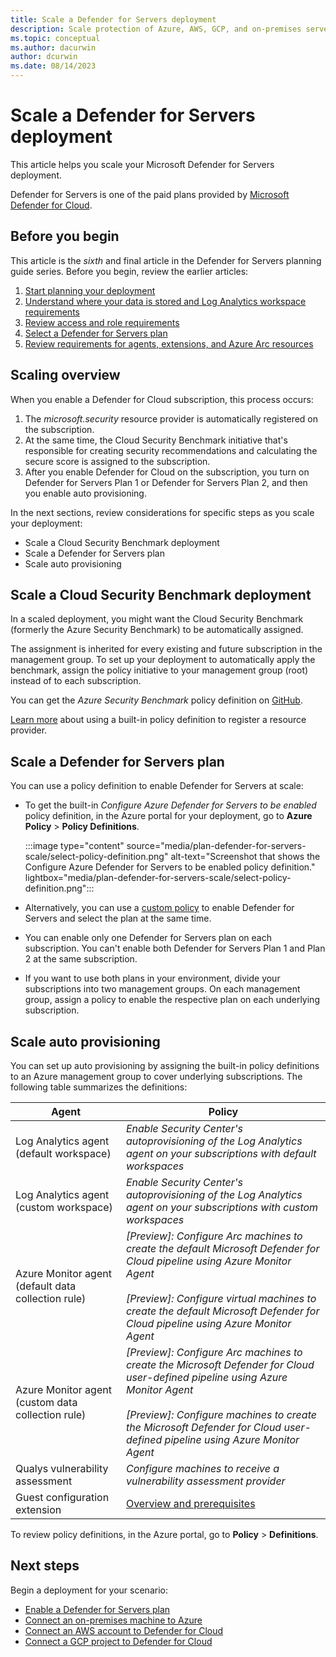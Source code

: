 ```yaml
---
title: Scale a Defender for Servers deployment 
description: Scale protection of Azure, AWS, GCP, and on-premises servers by using Microsoft Defender for Servers.
ms.topic: conceptual
ms.author: dacurwin
author: dcurwin
ms.date: 08/14/2023
---
```

# Scale a Defender for Servers deployment

This article helps you scale your Microsoft Defender for Servers deployment.

Defender for Servers is one of the paid plans provided by [Microsoft Defender for Cloud](defender-for-cloud-introduction.md).

## Before you begin

This article is the *sixth* and final article in the Defender for Servers planning guide series. Before you begin, review the earlier articles:

1. [Start planning your deployment](plan-defender-for-servers.md)
1. [Understand where your data is stored and Log Analytics workspace requirements](plan-defender-for-servers-data-workspace.md)
1. [Review access and role requirements](plan-defender-for-servers-roles.md)
1. [Select a Defender for Servers plan](plan-defender-for-servers-select-plan.md)
1. [Review requirements for agents, extensions, and Azure Arc resources](plan-defender-for-servers-agents.md)

## Scaling overview

When you enable a Defender for Cloud subscription, this process occurs:

1. The *microsoft.security* resource provider is automatically registered on the subscription.
1. At the same time, the Cloud Security Benchmark initiative that's responsible for creating security recommendations and calculating the secure score is assigned to the subscription.
1. After you enable Defender for Cloud on the subscription, you turn on Defender for Servers Plan 1 or Defender for Servers Plan 2, and then you enable auto provisioning.

In the next sections, review considerations for specific steps as you scale your deployment:

- Scale a Cloud Security Benchmark deployment
- Scale a Defender for Servers plan
- Scale auto provisioning

## Scale a Cloud Security Benchmark deployment

In a scaled deployment, you might want the Cloud Security Benchmark (formerly the Azure Security Benchmark) to be automatically assigned.

The assignment is inherited for every existing and future subscription in the management group. To set up your deployment to automatically apply the benchmark, assign the policy initiative to your management group (root) instead of to each subscription.

You can get the *Azure Security Benchmark* policy definition on [GitHub](https://github.com/Azure/azure-policy/blob/master/built-in-policies/policySetDefinitions/Security%20Center/AzureSecurityCenter.json).

[Learn more](onboard-management-group.md) about using a built-in policy definition to register a resource provider.

## Scale a Defender for Servers plan

You can use a policy definition to enable Defender for Servers at scale:

- To get the built-in *Configure Azure Defender for Servers to be enabled* policy definition, in the Azure portal for your deployment, go to **Azure Policy** > **Policy Definitions**.

    :::image type="content" source="media/plan-defender-for-servers-scale/select-policy-definition.png" alt-text="Screenshot that shows the Configure Azure Defender for Servers to be enabled policy definition." lightbox="media/plan-defender-for-servers-scale/select-policy-definition.png":::    

- Alternatively, you can use a [custom policy](https://github.com/Azure/Microsoft-Defender-for-Cloud/tree/main/Policy/Enable%20Defender%20for%20Servers%20plans) to enable Defender for Servers and select the plan at the same time.
- You can enable only one Defender for Servers plan on each subscription. You can't enable both Defender for Servers Plan 1 and Plan 2 at the same subscription.
- If you want to use both plans in your environment, divide your subscriptions into two management groups. On each management group, assign a policy to enable the respective plan on each underlying subscription.

## Scale auto provisioning

You can set up auto provisioning by assigning the built-in policy definitions to an Azure management group to cover underlying subscriptions. The following table summarizes the definitions:

Agent | Policy
---  | ---
Log Analytics agent (default workspace) | *Enable Security Center's autoprovisioning of the Log Analytics agent on your subscriptions with default workspaces*
Log Analytics agent (custom workspace) | *Enable Security Center's autoprovisioning of the Log Analytics agent on your subscriptions with custom workspaces*
Azure Monitor agent (default data collection rule) | *[Preview]: Configure Arc machines to create the default Microsoft Defender for Cloud pipeline using Azure Monitor Agent*<br/><br/> *[Preview]: Configure virtual machines to create the default Microsoft Defender for Cloud pipeline using Azure Monitor Agent*
Azure Monitor agent (custom data collection rule) | *[Preview]: Configure Arc machines to create the Microsoft Defender for Cloud user-defined pipeline using Azure Monitor Agent*<br/><br/> *[Preview]: Configure machines to create the Microsoft Defender for Cloud user-defined pipeline using Azure Monitor Agent*
Qualys vulnerability assessment | *Configure machines to receive a vulnerability assessment provider*
Guest configuration extension | [Overview and prerequisites](../virtual-machines/extensions/guest-configuration.md)

To review policy definitions, in the Azure portal, go to **Policy** > **Definitions**.

## Next steps

Begin a deployment for your scenario:

- [Enable a Defender for Servers plan](enable-enhanced-security.md)
- [Connect an on-premises machine to Azure](quickstart-onboard-aws.md)
- [Connect an AWS account to Defender for Cloud](quickstart-onboard-aws.md)
- [Connect a GCP project to Defender for Cloud](quickstart-onboard-gcp.md)
